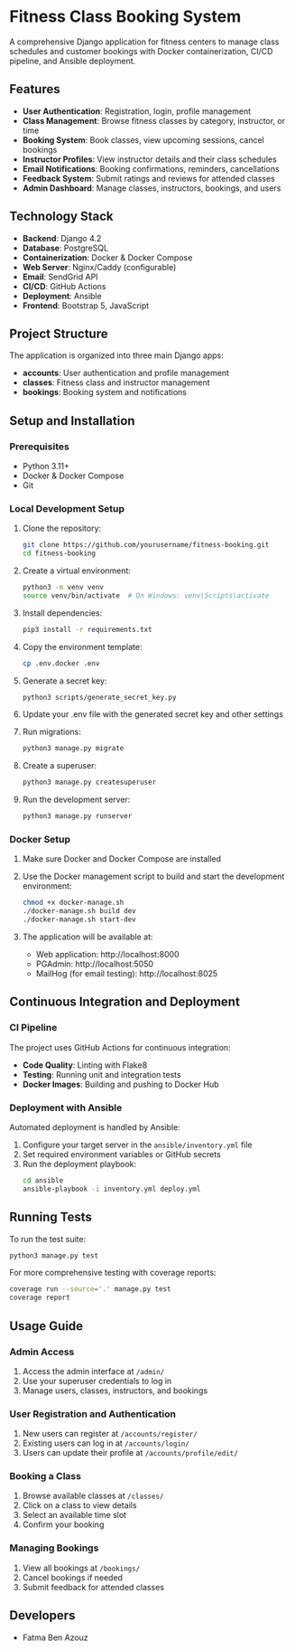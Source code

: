 # Fitness Class Booking System

A comprehensive Django application for fitness centers to manage class schedules and customer bookings with Docker containerization, CI/CD pipeline, and Ansible deployment.

## Features

- **User Authentication**: Registration, login, profile management
- **Class Management**: Browse fitness classes by category, instructor, or time
- **Booking System**: Book classes, view upcoming sessions, cancel bookings
- **Instructor Profiles**: View instructor details and their class schedules
- **Email Notifications**: Booking confirmations, reminders, cancellations
- **Feedback System**: Submit ratings and reviews for attended classes
- **Admin Dashboard**: Manage classes, instructors, bookings, and users

## Technology Stack

- **Backend**: Django 4.2
- **Database**: PostgreSQL
- **Containerization**: Docker & Docker Compose
- **Web Server**: Nginx/Caddy (configurable)
- **Email**: SendGrid API
- **CI/CD**: GitHub Actions
- **Deployment**: Ansible
- **Frontend**: Bootstrap 5, JavaScript

## Project Structure

The application is organized into three main Django apps:

- **accounts**: User authentication and profile management
- **classes**: Fitness class and instructor management
- **bookings**: Booking system and notifications

## Setup and Installation

### Prerequisites

- Python 3.11+
- Docker & Docker Compose
- Git

### Local Development Setup

1. Clone the repository:
   ```bash
   git clone https://github.com/yourusername/fitness-booking.git
   cd fitness-booking
   ```

2. Create a virtual environment:
   ```bash
   python3 -m venv venv
   source venv/bin/activate  # On Windows: venv\Scripts\activate
   ```

3. Install dependencies:
   ```bash
   pip3 install -r requirements.txt
   ```

4. Copy the environment template:
   ```bash
   cp .env.docker .env
   ```

5. Generate a secret key:
   ```bash
   python3 scripts/generate_secret_key.py
   ```

6. Update your .env file with the generated secret key and other settings

7. Run migrations:
   ```bash
   python3 manage.py migrate
   ```

8. Create a superuser:
   ```bash
   python3 manage.py createsuperuser
   ```

9. Run the development server:
   ```bash
   python3 manage.py runserver
   ```

### Docker Setup

1. Make sure Docker and Docker Compose are installed

2. Use the Docker management script to build and start the development environment:
   ```bash
   chmod +x docker-manage.sh
   ./docker-manage.sh build dev
   ./docker-manage.sh start-dev
   ```

3. The application will be available at:
   - Web application: http://localhost:8000
   - PGAdmin: http://localhost:5050
   - MailHog (for email testing): http://localhost:8025
   

## Continuous Integration and Deployment

### CI Pipeline

The project uses GitHub Actions for continuous integration:

- **Code Quality**: Linting with Flake8
- **Testing**: Running unit and integration tests
- **Docker Images**: Building and pushing to Docker Hub


### Deployment with Ansible

Automated deployment is handled by Ansible:

1. Configure your target server in the `ansible/inventory.yml` file
2. Set required environment variables or GitHub secrets
3. Run the deployment playbook:
   ```bash
   cd ansible
   ansible-playbook -i inventory.yml deploy.yml
   ```


## Running Tests

To run the test suite:

```bash
python3 manage.py test
```

For more comprehensive testing with coverage reports:

```bash
coverage run --source='.' manage.py test
coverage report
```

## Usage Guide

### Admin Access

1. Access the admin interface at `/admin/`
2. Use your superuser credentials to log in
3. Manage users, classes, instructors, and bookings

### User Registration and Authentication

1. New users can register at `/accounts/register/`
2. Existing users can log in at `/accounts/login/`
3. Users can update their profile at `/accounts/profile/edit/`

### Booking a Class

1. Browse available classes at `/classes/`
2. Click on a class to view details
3. Select an available time slot
4. Confirm your booking

### Managing Bookings

1. View all bookings at `/bookings/`
2. Cancel bookings if needed
3. Submit feedback for attended classes


## Developers

- Fatma Ben Azouz
